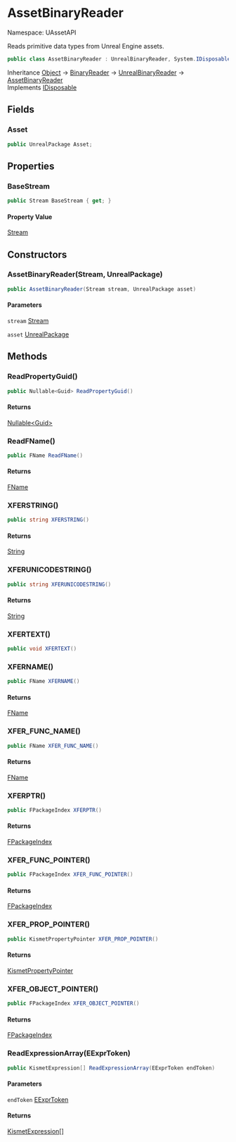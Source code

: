 # AssetBinaryReader

Namespace: UAssetAPI

Reads primitive data types from Unreal Engine assets.

```csharp
public class AssetBinaryReader : UnrealBinaryReader, System.IDisposable
```

Inheritance [Object](https://docs.microsoft.com/en-us/dotnet/api/system.object) → [BinaryReader](https://docs.microsoft.com/en-us/dotnet/api/system.io.binaryreader) → [UnrealBinaryReader](./uassetapi.unrealbinaryreader.md) → [AssetBinaryReader](./uassetapi.assetbinaryreader.md)<br>
Implements [IDisposable](https://docs.microsoft.com/en-us/dotnet/api/system.idisposable)

## Fields

### **Asset**

```csharp
public UnrealPackage Asset;
```

## Properties

### **BaseStream**

```csharp
public Stream BaseStream { get; }
```

#### Property Value

[Stream](https://docs.microsoft.com/en-us/dotnet/api/system.io.stream)<br>

## Constructors

### **AssetBinaryReader(Stream, UnrealPackage)**

```csharp
public AssetBinaryReader(Stream stream, UnrealPackage asset)
```

#### Parameters

`stream` [Stream](https://docs.microsoft.com/en-us/dotnet/api/system.io.stream)<br>

`asset` [UnrealPackage](./uassetapi.unrealpackage.md)<br>

## Methods

### **ReadPropertyGuid()**

```csharp
public Nullable<Guid> ReadPropertyGuid()
```

#### Returns

[Nullable&lt;Guid&gt;](https://docs.microsoft.com/en-us/dotnet/api/system.nullable-1)<br>

### **ReadFName()**

```csharp
public FName ReadFName()
```

#### Returns

[FName](./uassetapi.unrealtypes.fname.md)<br>

### **XFERSTRING()**

```csharp
public string XFERSTRING()
```

#### Returns

[String](https://docs.microsoft.com/en-us/dotnet/api/system.string)<br>

### **XFERUNICODESTRING()**

```csharp
public string XFERUNICODESTRING()
```

#### Returns

[String](https://docs.microsoft.com/en-us/dotnet/api/system.string)<br>

### **XFERTEXT()**

```csharp
public void XFERTEXT()
```

### **XFERNAME()**

```csharp
public FName XFERNAME()
```

#### Returns

[FName](./uassetapi.unrealtypes.fname.md)<br>

### **XFER_FUNC_NAME()**

```csharp
public FName XFER_FUNC_NAME()
```

#### Returns

[FName](./uassetapi.unrealtypes.fname.md)<br>

### **XFERPTR()**

```csharp
public FPackageIndex XFERPTR()
```

#### Returns

[FPackageIndex](./uassetapi.unrealtypes.fpackageindex.md)<br>

### **XFER_FUNC_POINTER()**

```csharp
public FPackageIndex XFER_FUNC_POINTER()
```

#### Returns

[FPackageIndex](./uassetapi.unrealtypes.fpackageindex.md)<br>

### **XFER_PROP_POINTER()**

```csharp
public KismetPropertyPointer XFER_PROP_POINTER()
```

#### Returns

[KismetPropertyPointer](./uassetapi.kismet.bytecode.kismetpropertypointer.md)<br>

### **XFER_OBJECT_POINTER()**

```csharp
public FPackageIndex XFER_OBJECT_POINTER()
```

#### Returns

[FPackageIndex](./uassetapi.unrealtypes.fpackageindex.md)<br>

### **ReadExpressionArray(EExprToken)**

```csharp
public KismetExpression[] ReadExpressionArray(EExprToken endToken)
```

#### Parameters

`endToken` [EExprToken](./uassetapi.kismet.bytecode.eexprtoken.md)<br>

#### Returns

[KismetExpression[]](./uassetapi.kismet.bytecode.kismetexpression.md)<br>
